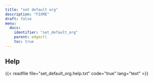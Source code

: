 ```yaml
---
title: "set default org"
description: "FIXME"
draft: false
menu:
  docs:
    identifier: "set_default_org"
    parent: edgectl
    toc: true
---
```


## Help

{{< readfile file="set_default_org.help.txt" code="true" lang="text" >}}
